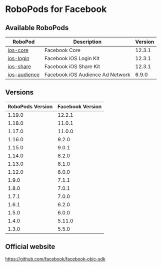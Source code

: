 # RoboPods for Facebook

## Available RoboPods

| RoboPod                           | Description                      | Version |
|-----------------------------------|----------------------------------|---------|
| [ios-core](ios-core/)             | Facebook Core                    | 12.3.1  |
| [ios-login](ios-login/)           | Facebook iOS Login Kit           | 12.3.1  |
| [ios-share](ios-share/)           | Facebook iOS Share Kit           | 12.3.1  |
| [ios-audience](ios-audience/)     | Facebook iOS Audience Ad Network | 6.9.0   |

## Versions

| RoboPods Version  | Facebook Version    |
|-------------------|---------------------|
| 1.19.0            | 12.2.1              |
| 1.18.0            | 11.0.1              |
| 1.17.0            | 11.0.0              |
| 1.16.0            | 9.2.0               |
| 1.15.0            | 9.0.1               |
| 1.14.0            | 8.2.0               |
| 1.13.0            | 8.1.0               |
| 1.12.0            | 8.0.0               |
| 1.9.0             | 7.1.1               |
| 1.8.0             | 7.0.1               |
| 1.7.1             | 7.0.0               |
| 1.6.1             | 6.2.0               |
| 1.5.0             | 6.0.0               |
| 1.4.0             | 5.11.0              |
| 1.3.0             | 5.5.0               |

## Official website

https://github.com/facebook/facebook-objc-sdk